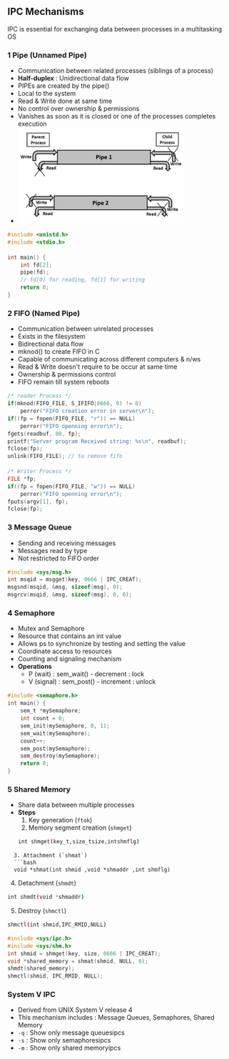 ## IPC Mechanisms
IPC is essential for exchanging data between processes in a multitasking OS

### 1 Pipe (Unnamed Pipe)
- Communication between related processes (siblings of a process)
- **Half-duplex** : Unidirectional data flow
- PIPEs are created by the pipe()
- Local to the system
- Read & Write done at same time
- No control over ownership & permissions
- Vanishes as soon as it is closed or one of the processes completes execution
- ![Pipe](images/pipe.png)
```c
#include <unistd.h>
#include <stdio.h>

int main() {
    int fd[2];
    pipe(fd);
    // fd[0] for reading, fd[1] for writing
    return 0;
}
```

### 2 FIFO (Named Pipe)
- Communication between unrelated processes
- Exists in the filesystem
- Bidirectional data flow
- mknod() to create FIFO in C
- Capable of communicating across different computers & n/ws
- Read & Write doesn't require to be occur at same time
- Ownership & permissions control
- FIFO remain till system reboots

```c
/* reader Process */
if(mknod(FIFO_FILE, S_IFIFO|0666, 0) != 0)
	perror("FIFO creation error in server\n");
if((fp = fopen(FIFO_FILE, "r")) == NULL)
	perror("FIFO openning error\n");
fgets(readbuf, 80, fp);
printf("Server program Received string: %s\n", readbuf);
fclose(fp);
unlink(FIFO_FILE); // to remove fifo

/* Writer Process */
FILE *fp;
if((fp = fopen(FIFO_FILE, "w")) == NULL)
	perror("FIFO openning error\n");
fputs(argv[1], fp);
fclose(fp);
```

### 3 Message Queue
- Sending and receiving messages
- Messages read by type
- Not restricted to FIFO order

```c
#include <sys/msg.h>
int msqid = msgget(key, 0666 | IPC_CREAT);
msgsnd(msqid, &msg, sizeof(msg), 0);
msgrcv(msqid, &msg, sizeof(msg), 0, 0);
```

### 4 Semaphore
- Mutex and Semaphore
- Resource that contains an int value
- Allows ps to synchronize by testing and setting the value
- Coordinate access to resources
- Counting and signaling mechanism
- **Operations** 
	- P (wait) : sem_wait() - decrement : lock
	- V (signal) : sem_post() - increment : unlock

```C
#include <semaphore.h>
int main() {
	sem_t *mySemaphore;
	int count = 0;
	sem_init(mySemaphore, 0, 1);
	sem_wait(mySemaphore);
	count++;
	sem_post(mySemaphore);
	sem_destroy(mySemaphore);
	return 0;
}
```

### 5 Shared Memory
- Share data between multiple processes
- **Steps**
  1. Key generation (`ftok`)
  2. Memory segment creation (`shmget`)
  ```bash
  int shmget(key_t,size_tsize,intshmflg)
```
  3. Attachment (`shmat`)
  ```bash
  void *shmat(int shmid ,void *shmaddr ,int shmflg)
```
  4. Detachment (`shmdt`)  
```bash
int shmdt(void *shmaddr)
```
  5. Destroy (`shmctl`)
```bash
shmctl(int shmid,IPC_RMID,NULL)
```

```c
#include <sys/ipc.h>
#include <sys/shm.h>
int shmid = shmget(key, size, 0666 | IPC_CREAT);
void *shared_memory = shmat(shmid, NULL, 0);
shmdt(shared_memory);
shmctl(shmid, IPC_RMID, NULL);
```

### System V IPC
- Derived from UNIX System V release 4
- This mechanism includes : Message Queues, Semaphores, Shared Memory
- `-q` : Show only message queuesipcs
- `-s` : Show only semaphoresipcs
- `-m` : Show only shared memoryipcs